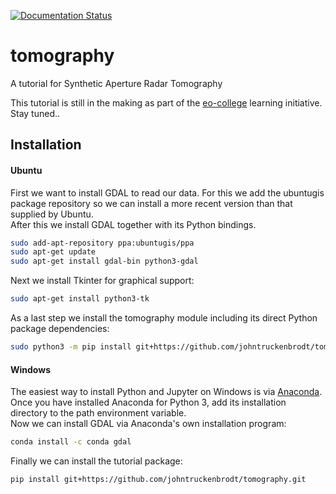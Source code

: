 [![Documentation Status](https://readthedocs.org/projects/eocollege-tomography/badge/?version=latest)](http://eocollege-tomography.readthedocs.io/en/latest/?badge=latest)
 
# tomography

A tutorial for Synthetic Aperture Radar Tomography  

This tutorial is still in the making as part of the [eo-college](https://eo-college.org/landingpage/) learning initiative. Stay tuned..

## Installation

#### Ubuntu

First we want to install GDAL to read our data. For this we add the ubuntugis package 
repository so we can install a more recent version than that supplied by Ubuntu.  
After this we install GDAL together with its Python bindings.
```sh
sudo add-apt-repository ppa:ubuntugis/ppa
sudo apt-get update
sudo apt-get install gdal-bin python3-gdal
```

Next we install Tkinter for graphical support:
```sh
sudo apt-get install python3-tk
```

As a last step we install the tomography module including its direct Python package 
dependencies:

```sh
sudo python3 -m pip install git+https://github.com/johntruckenbrodt/tomography.git
```

#### Windows

The easiest way to install Python and Jupyter on Windows is via 
[Anaconda](https://conda.io/docs/user-guide/install/windows.html).  
Once you have installed Anaconda for Python 3, add its installation directory to 
the path environment variable.  
Now we can install GDAL via Anaconda's own installation program:
```sh
conda install -c conda gdal
```

Finally we can install the tutorial package:
```sh
pip install git+https://github.com/johntruckenbrodt/tomography.git
```
